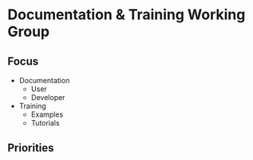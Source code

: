 # Documentation & Training Working Group

## Focus

- Documentation
  - User
  - Developer
- Training
  - Examples
  - Tutorials

## Priorities